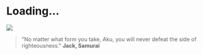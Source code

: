 # Loading...

![](https://media.giphy.com/media/i8XwYIrN6MehG/giphy.gif)

> "No matter what form you take, Aku, you will never defeat the side of righteousness." **Jack, Samurai**